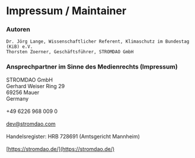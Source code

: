 # Impressum / Maintainer

### Autoren

```
Dr. Jörg Lange, Wissenschaftlicher Referent, Klimaschutz im Bundestag (KiB) e.V.
Thorsten Zoerner, Geschäftsführer, STROMDAO GmbH
```

### Ansprechpartner im Sinne des Medienrechts (Impressum)

STROMDAO GmbH\
Gerhard Weiser Ring 29\
69256 Mauer\
Germany\
\
\+49 6226 968 009 0\
\
dev@stromdao.com\
\
Handelsregister: HRB 728691 (Amtsgericht Mannheim)\
\
[https://stromdao.de/](https://stromdao.de/)
